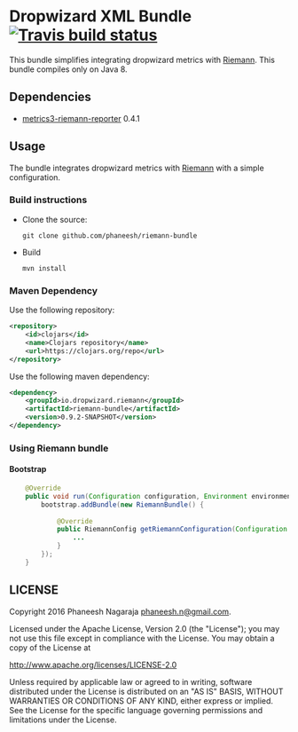 # Dropwizard XML Bundle [![Travis build status](https://travis-ci.org/phaneesh/riemann-bundle.svg?branch=master)](https://travis-ci.org/phaneesh/riemann-bundle)

This bundle simplifies integrating dropwizard metrics with [Riemann](http://riemann.io/).
This bundle compiles only on Java 8.
 
## Dependencies
* [metrics3-riemann-reporter](https://github.com/riemann/riemann-java-client/tree/master/metrics3-riemann-reporter) 0.4.1 

## Usage
The bundle integrates dropwizard metrics with [Riemann](http://riemann.io/) with a simple configuration. 
 
### Build instructions
  - Clone the source:

        git clone github.com/phaneesh/riemann-bundle

  - Build

        mvn install

### Maven Dependency
Use the following repository:
```xml
<repository>
    <id>clojars</id>
    <name>Clojars repository</name>
    <url>https://clojars.org/repo</url>
</repository>
```
Use the following maven dependency:
```xml
<dependency>
    <groupId>io.dropwizard.riemann</groupId>
    <artifactId>riemann-bundle</artifactId>
    <version>0.9.2-SNAPSHOT</version>
</dependency>
```

### Using Riemann bundle

#### Bootstrap
```java
    @Override
    public void run(Configuration configuration, Environment environment) {
        bootstrap.addBundle(new RiemannBundle() {
            
            @Override
            public RiemannConfig getRiemannConfiguration(Configuration configuration) {
                ...
            }
        });
    }
```

LICENSE
-------

Copyright 2016 Phaneesh Nagaraja <phaneesh.n@gmail.com>.

Licensed under the Apache License, Version 2.0 (the "License");
you may not use this file except in compliance with the License.
You may obtain a copy of the License at

http://www.apache.org/licenses/LICENSE-2.0

Unless required by applicable law or agreed to in writing, software
distributed under the License is distributed on an "AS IS" BASIS,
WITHOUT WARRANTIES OR CONDITIONS OF ANY KIND, either express or implied.
See the License for the specific language governing permissions and
limitations under the License.